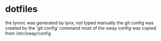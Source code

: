 # dotfiles

the lynxrc was generated by lynx, not typed manually
the git config was created by the 'git config' command
most of the sway config was copied from /etc/sway/config
